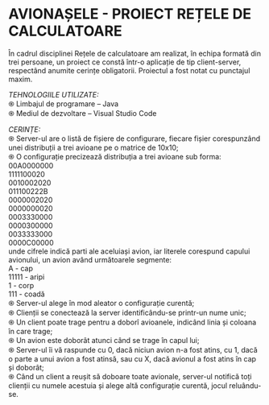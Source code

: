 # AVIONAȘELE - PROIECT REȚELE DE CALCULATOARE 

În cadrul disciplinei Rețele de calculatoare am realizat, în echipa formată din trei persoane, un proiect ce constă într-o aplicație de tip client-server, respectând anumite cerințe obligatorii. Proiectul a fost notat cu punctajul maxim.

*TEHNOLOGIILE UTILIZATE:* <br />
֍ Limbajul de programare – Java <br />
֍ Mediul de dezvoltare – Visual Studio Code <br />


*CERINȚE:* <br />
֍	Server-ul are o listă de fișiere de configurare, fiecare fișier corespunzând unei distribuții a trei avioane pe o matrice de 10x10; <br />
֍	O configurație precizează distribuția a trei avioane sub forma: <br />
00A0000000 <br />
1111100020 <br />
0010002020 <br />
011100222B <br />
0000002020 <br />
0000000020 <br />
0003330000 <br />
0000300000 <br />
0033333000 <br />
0000C00000 <br />
unde cifrele indică parti ale aceluiași avion, iar literele corespund capului avionului, un avion având următoarele segmente: <br />
A - cap <br />
11111 - aripi <br />
1 - corp <br />
111 - coadă <br />
֍	Server-ul alege în mod aleator o configurație curentă; <br />
֍	Clienții se conectează la server identificându-se printr-un nume unic; <br />
֍	Un client poate trage pentru a doborî avioanele, indicând linia și coloana în care trage; <br />
֍	Un avion este doborât atunci când se trage în capul lui; <br />
֍	Server-ul îi vă raspunde cu 0, dacă niciun avion n-a fost atins, cu 1, dacă o parte a unui avion a fost atinsă, sau cu X, dacă avionul a fost atins în cap și doborât; <br />
֍	Când un client a reușit să doboare toate avionale, server-ul notifică toți clienții cu numele acestuia și alege altă configurație curentă, jocul reluându-se. <br />

